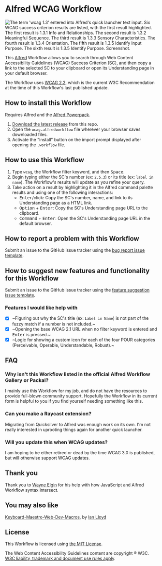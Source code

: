 # Alfred WCAG Workflow

![The term 'wcag 1.3' entered into Alfred's quick launcher text input. Six WCAG success criterion results are listed, with the first result highlighted. The first result is 1.3.1 Info and Relationships. The second result is 1.3.2 Meaningful Sequence. The third result is 1.3.3 Sensory Characteristics. The fourth result is 1.3.4 Orientation. The fifth result is 1.3.5 Identify Input Purpose. The sixth result is 1.3.5 Identify Purpose. Screenshot.](https://github.com/ericwbailey/alfred-wcag-workflow/assets/634191/98900fc3-224c-4558-bd30-a3e9bb5aa0c2)

This [Alfred](https://www.alfredapp.com/) Workflow allows you to search through Web Content Accessibility Guidelines (WCAG) Success Criterion (SC), and then copy a link to the selected SC to your clipboard or open its Understanding page in your default browser.

The Workflow uses [WCAG 2.2](https://www.w3.org/TR/WCAG22/), which is the current W3C Recommendation at the time of this Workflow's last published update.

## How to install this Workflow

Requires Alfred and the [Alfred Powerpack](https://www.alfredapp.com/powerpack/).

1. [Download the latest release](https://github.com/ericwbailey/alfred-wcag-workflow/releases/) from this repo.
2. Open the `wcag.alfredworkflow` file wherever your browser saves downloaded files.
3. Activate the "Install" button on the import prompt displayed after opening the `.workflow` file.

## How to use this Workflow

1. Type `wcag`, the Workflow filter keyword, and then <kbd>Space</kbd>.
2. Begin typing either the SC's number (ex: `2.5.3`) or its title (ex: `label in name`). The Workflow's results will update as you refine your query.
3. Take action on a result by highlighting it in the Alfred command palette results and using one of the following interactions:
    * <kbd>Enter</kbd>/click: Copy the SC's number, name, and link to its Understanding page as a HTML link.
    * <kbd>Option</kbd> + <kbd>Enter</kbd>: Copy the SC's Understanding page URL to the clipboard.
    * <kbd>Command</kbd> + <kbd>Enter</kbd>: Open the SC's Understanding page URL in the default browser.

## How to report a problem with this Workflow

Submit an issue to the GitHub issue tracker using the [bug report issue template](https://github.com/ericwbailey/alfred-wcag-workflow/issues/new?assignees=ericwbailey&labels=bug&projects=&template=bug-report.yml&title=%5BBug%5D+).

## How to suggest new features and functionality for this Workflow

Submit an issue to the GitHub issue tracker using the [feature suggestion issue template](https://github.com/ericwbailey/alfred-wcag-workflow/issues/new?assignees=ericwbailey&labels=feature&projects=&template=feature-suggestion.yml&title=%5BFeature+suggestion%5D+).

### Features I would like help with

- [x] ~Figuring out why the SC's title (ex: `Label in Name`) is not part of the fuzzy match if a number is not included.~
- [x] ~Opening the base WCAG 2.1 URL when no filter keyword is entered and <kbd>Enter</kbd> is pressed.~
- [x] ~Logic for showing a custom icon for each of the four POUR categories (Perceivable, Operable, Understandable, Robust).~

## FAQ

### Why isn't this Workflow listed in the official Alfred Workflow Gallery or Packal?

I mainly use this Workflow for my job, and do not have the resources to provide full-blown community support. Hopefully the Workflow in its current form is helpful to you if you find yourself needing something like this.

### Can you make a Raycast extension?

Migrating from Quicksilver to Alfred was enough work on its own. I'm not really interested in uprooting things again for another quick launcher.

### Will you update this when WCAG updates?

I am hoping to be either retired or dead by the time WCAG 3.0 is published, but will otherwise support WCAG updates.

## Thank you

Thank you to [Wayne Elgin](https://github.com/esjay) for his help with how JavaScript and Alfred Workflow syntax intersect.

## You may also like

[Keyboard-Maestro-Web-Dev-Macros](https://github.com/lloydi/Keyboard-Maestro-Web-Dev-Macros), by [Ian Lloyd](https://github.com/lloydi)

## License

This Workflow is licensed using [the MIT License](https://github.com/ericwbailey/alfred-wcag-workflow/blob/main/LICENSE).

The Web Content Accessibility Guidelines content are copyright ® W3C. [W3C liability, trademark and document use rules apply](https://www.w3.org/policies/#Copyright).
